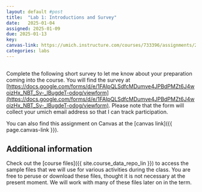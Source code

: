 ```yaml
---
layout: default #post
title:  "Lab 1: Introductions and Survey"
date:   2025-01-04
assigned: 2025-01-09
due: 2025-01-13
key:
canvas-link: https://umich.instructure.com/courses/733396/assignments/2649538
categories: labs
---
```


##

Complete the following short survey to let me know about your preparation coming into the course. You will find the survey at [https://docs.google.com/forms/d/e/1FAIpQLSdfcMDumve4JPBdPMZt6J4woizHx_NBT_Sv-_lBugdeT-odog/viewform](https://docs.google.com/forms/d/e/1FAIpQLSdfcMDumve4JPBdPMZt6J4woizHx_NBT_Sv-_lBugdeT-odog/viewform).
Please note that the form will collect your umich email address so that I can track participation.

You can also find this assignment on Canvas at the [canvas link]({{ page.canvas-link }}).

## Additional information

Check out the [course files]({{ site.course_data_repo_lin }}) to access
the sample files that we will use for various activities during the class.
You are free to peruse or download these files, thought it is not necessary
at the present moment. We will work with many of these files later on in
the term.
